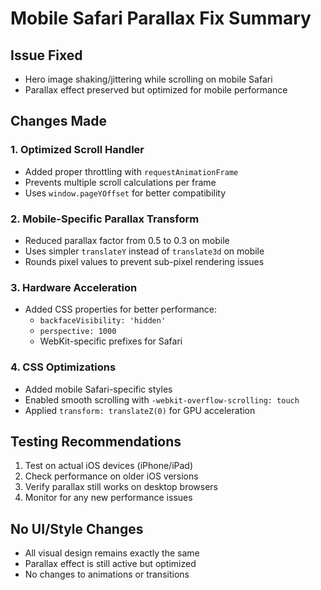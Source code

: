 # Mobile Safari Parallax Fix Summary

## Issue Fixed

- Hero image shaking/jittering while scrolling on mobile Safari
- Parallax effect preserved but optimized for mobile performance

## Changes Made

### 1. Optimized Scroll Handler

- Added proper throttling with `requestAnimationFrame`
- Prevents multiple scroll calculations per frame
- Uses `window.pageYOffset` for better compatibility

### 2. Mobile-Specific Parallax Transform

- Reduced parallax factor from 0.5 to 0.3 on mobile
- Uses simpler `translateY` instead of `translate3d` on mobile
- Rounds pixel values to prevent sub-pixel rendering issues

### 3. Hardware Acceleration

- Added CSS properties for better performance:
  - `backfaceVisibility: 'hidden'`
  - `perspective: 1000`
  - WebKit-specific prefixes for Safari

### 4. CSS Optimizations

- Added mobile Safari-specific styles
- Enabled smooth scrolling with `-webkit-overflow-scrolling: touch`
- Applied `transform: translateZ(0)` for GPU acceleration

## Testing Recommendations

1. Test on actual iOS devices (iPhone/iPad)
2. Check performance on older iOS versions
3. Verify parallax still works on desktop browsers
4. Monitor for any new performance issues

## No UI/Style Changes

- All visual design remains exactly the same
- Parallax effect is still active but optimized
- No changes to animations or transitions
